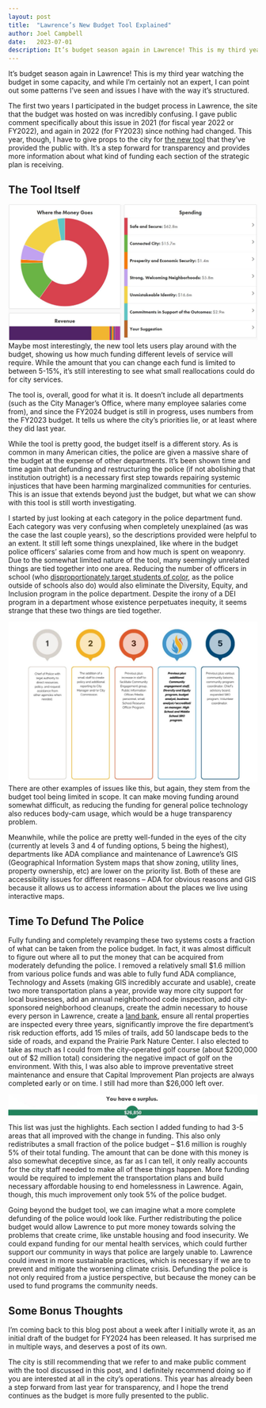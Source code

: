 ```yaml
---
layout: post
title:  "Lawrence’s New Budget Tool Explained"
author: Joel Campbell
date:   2023-07-01
description: It’s budget season again in Lawrence! This is my third year watching the budget in some capacity, and while I’m certainly not an expert, I can point out some patterns I’ve seen and issues I have with the way it’s structured.
---
```


<span class="dropcap">I</span>t’s budget season again in Lawrence! This is my third year watching the budget in some capacity, and while I’m certainly not an expert, I can point out some patterns I’ve seen and issues I have with the way it’s structured.

The first two years I participated in the budget process in Lawrence, the site that the budget was hosted on was incredibly confusing. I gave public comment specifically about this issue in 2021 (for fiscal year 2022 or FY2022), and again in 2022 (for FY2023) since nothing had changed. This year, though, I have to give props to the city for [the new tool](https://lawrenceks.abalancingact.com/fy23-budget) that they’ve provided the public with. It’s a step forward for transparency and provides more information about what kind of funding each section of the strategic plan is receiving.

## The Tool Itself

![budget tool](/assets/img/budget.JPG)
Maybe most interestingly, the new tool lets users play around with the budget, showing us how much funding different levels of service will require. While the amount that you can change each fund is limited to between 5-15%, it’s still interesting to see what small reallocations could do for city services.

The tool is, overall, good for what it is. It doesn’t include all departments (such as the City Manager’s Office, where many employee salaries come from), and since the FY2024 budget is still in progress, uses numbers from the FY2023 budget. It tells us where the city’s priorities lie, or at least where they did last year.

While the tool is pretty good, the budget itself is a different story. As is common in many American cities, the police are given a massive share of the budget at the expense of other departments. It’s been shown time and time again that defunding and restructuring the police (if not abolishing that institution outright) is a necessary first step towards repairing systemic injustices that have been harming marginalized communities for centuries. This is an issue that extends beyond just the budget, but what we can show with this tool is still worth investigating.

I started by just looking at each category in the police department fund. Each category was very confusing when completely unexplained (as was the case the last couple years), so the descriptions provided were helpful to an extent. It still left some things unexplained, like where in the budget police officers’ salaries come from and how much is spent on weaponry. Due to the somewhat limited nature of the tool, many seemingly unrelated things are tied together into one area. Reducing the number of officers in school (who [disproportionately target students of color](https://www.brookings.edu/research/a-better-path-forward-for-criminal-justice-reconsidering-police-in-schools/), as the police outside of schools also do) would also eliminate the Diversity, Equity, and Inclusion program in the police department. Despite the irony of a DEI program in a department whose existence perpetuates inequity, it seems strange that these two things are tied together.

![sro](/assets/img/sro.JPG)
There are other examples of issues like this, but again, they stem from the budget tool being limited in scope. It can make moving funding around somewhat difficult, as reducing the funding for general police technology also reduces body-cam usage, which would be a huge transparency problem.

Meanwhile, while the police are pretty well-funded in the eyes of the city (currently at levels 3 and 4 of funding options, 5 being the highest), departments like ADA compliance and maintenance of Lawrence’s GIS (Geographical Information System maps that show zoning, utility lines, property ownership, etc) are lower on the priority list. Both of these are accessibility issues for different reasons – ADA for obvious reasons and GIS because it allows us to access information about the places we live using interactive maps.

## Time To Defund The Police

Fully funding and completely revamping these two systems costs a fraction of what can be taken from the police budget. In fact, it was almost difficult to figure out where all to put the money that can be acquired from moderately defunding the police. I removed a relatively small $1.6 million from various police funds and was able to fully fund ADA compliance, Technology and Assets (making GIS incredibly accurate and usable), create two more transportation plans a year, provide way more city support for local businesses, add an annual neighborhood code inspection, add city-sponsored neighborhood cleanups, create the admin necessary to house every person in Lawrence, create a [land bank](https://localhousingsolutions.org/housing-policy-library/land-banks/#:~:text=Development%2C%20Nonprofit%20Organization-,Overview,housing%20or%20stabilizing%20property%20values.), ensure all rental properties are inspected every three years, significantly improve the fire department’s risk reduction efforts, add 15 miles of trails, add 50 landscape beds to the side of roads, and expand the Prairie Park Nature Center. I also elected to take as much as I could from the city-operated golf course (about $200,000 out of $2 million total) considering the negative impact of golf on the environment. With this, I was also able to improve preventative street maintenance and ensure that Capital Improvement Plan projects are always completed early or on time. I still had more than $26,000 left over.

![surplus](/assets/img/surplus.JPG)
This list was just the highlights. Each section I added funding to had 3-5 areas that all improved with the change in funding. This also only redistributes a small fraction of the police budget – $1.6 million is roughly 5% of their total funding. The amount that can be done with this money is also somewhat deceptive since, as far as I can tell, it only really accounts for the city staff needed to make all of these things happen. More funding would be required to implement the transportation plans and build necessary affordable housing to end homelessness in Lawrence. Again, though, this much improvement only took 5% of the police budget.

Going beyond the budget tool, we can imagine what a more complete defunding of the police would look like. Further redistributing the police budget would allow Lawrence to put more money towards solving the problems that create crime, like unstable housing and food insecurity. We could expand funding for our mental health services, which could further support our community in ways that police are largely unable to. Lawrence could invest in more sustainable practices, which is necessary if we are to prevent and mitigate the worsening climate crisis. Defunding the police is not only required from a justice perspective, but because the money can be used to fund programs the community needs.

## Some Bonus Thoughts

I’m coming back to this blog post about a week after I initially wrote it, as an initial draft of the budget for FY2024 has been released. It has surprised me in multiple ways, and deserves a post of its own.

The city is still recommending that we refer to and make public comment with the tool discussed in this post, and I definitely recommend doing so if you are interested at all in the city’s operations. This year has already been a step forward from last year for transparency, and I hope the trend continues as the budget is more fully presented to the public.
